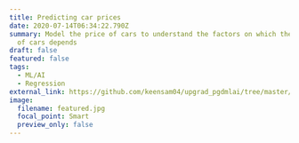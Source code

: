 ```yaml
---
title: Predicting car prices
date: 2020-07-14T06:34:22.790Z
summary: Model the price of cars to understand the factors on which the pricing
  of cars depends
draft: false
featured: false
tags:
  - ML/AI
  - Regression
external_link: https://github.com/keensam04/upgrad_pgdmlai/tree/master/Geely_Auto
image:
  filename: featured.jpg
  focal_point: Smart
  preview_only: false
---
```

